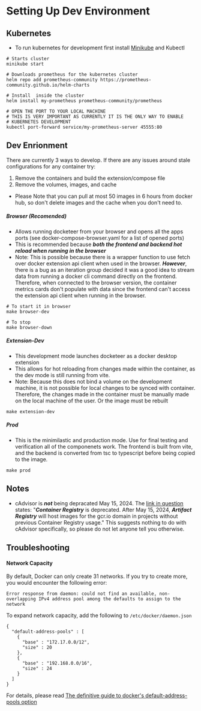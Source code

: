 # Setting Up Dev Environment

## Kubernetes

* To run kubernetes for development first install [Minikube](https://formulae.brew.sh/formula/minikube) and Kubectl

```
# Starts cluster
minikube start 

# Downloads prometheus for the kubernetes cluster
helm repo add prometheus-community https://prometheus-community.github.io/helm-charts

# Install  inside the cluster
helm install my-prometheus prometheus-community/prometheus

# OPEN THE PORT TO YOUR LOCAL MACHINE
# THIS IS VERY IMPORTANT AS CURRENTLY IT IS THE ONLY WAY TO ENABLE 
# KUBERNETES DEVELOPMENT
kubectl port-forward service/my-prometheus-server 45555:80
```

## Dev Enrionment
There are currently 3 ways to develop. If there are any issues around stale configurations for any container try:
1. Remove the containers and build the extension/compose file
2. Remove the volumes, images, and cache

* Please Note that you can pull at most 50 images in 6 hours from docker hub, so don't delete images and the cache when you don't need to.

##### Browser (Recomended)
* Allows running docketeer from your browser and opens all the apps ports (see docker-compose-browser.yaml for a list of opened ports)
* This is recommended because ***both the frontend and backend hot reload when running in the browser***
* Note: This is possible because there is a wrapper function to use fetch over docker extension api client when used in the browser. ***However***, there is a bug as an iteration group decided it was a good idea to stream data from running a docker cli command directly on the frontend. Therefore, when connected to the browser version, the container metrics cards don't populate with data since the frontend can't access the extension api client when running in the browser.

```
# To start it in browser
make browser-dev

# To stop
make browser-down
```
##### Extension-Dev
* This development mode launches docketeer as a docker desktop extension
* This allows for hot reloading from changes made within the container, as the dev mode is still running from vite.
* Note: Because this does not bind a volume on the development machine, it is not possible for local changes to be synced with container. Therefore, the changes made in the container must be manually made on the local machine of the user. Or the image must be rebuilt
```
make extension-dev
```

##### Prod
* This is the minimilastic and production mode. Use for final testing and verification all of the componenets work. The frontend is built from vite, and the backend is converted from tsc to typescript before being copied to the image.
```
make prod
```

## Notes

* cAdvisor is ***not*** being depracated May 15, 2024. The [link in question](https://console.cloud.google.com/gcr/images/cadvisor/GLOBAL/cadvisor) states: "***Container Registry*** is deprecated. After May 15, 2024, ***Artifact Registry*** will host images for the gcr.io domain in projects without previous Container Registry usage." This suggests nothing to do with cAdvisor specifically, so please do not let anyone tell you otherwise. 

## Troubleshooting

#### Network Capacity

By default, Docker can only create 31 networks. If you try to create more, you would encounter the following error:

```
Error response from daemon: could not find an available, non-overlapping IPv4 address pool among the defaults to assign to the network
```

To expand network capacity, add the following to `/etc/docker/daemon.json`

```
{
  "default-address-pools" : [
    {
      "base" : "172.17.0.0/12",
      "size" : 20
    },
    {
      "base" : "192.168.0.0/16",
      "size" : 24
    }
  ]
}
```

For details, please read [The definitive guide to docker's default-address-pools option](https://straz.to/2021-09-08-docker-address-pools/)
